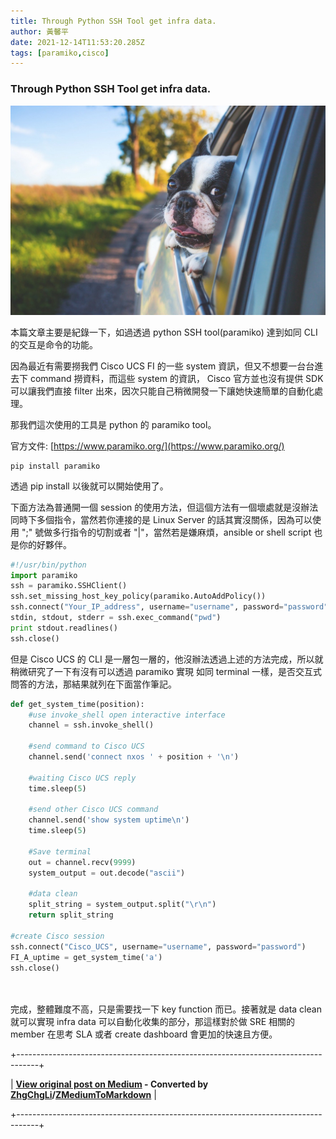 ```yaml
---
title: Through Python SSH Tool get infra data.
author: 黃馨平
date: 2021-12-14T11:53:20.285Z
tags: [paramiko,cisco]
---
```


### Through Python SSH Tool get infra data.
![](images/b711d343967c/1*upWXZoxAEV_Ocs29rfHlnA.jpeg "")

本篇文章主要是紀錄一下，如過透過 python SSH tool(paramiko) 達到如同 CLI 的交互是命令的功能。

因為最近有需要撈我們 Cisco UCS FI 的一些 system 資訊，但又不想要一台台進去下 command 撈資料，而這些 system 的資訊， Cisco 官方並也沒有提供 SDK 可以讓我們直接 filter 出來，因次只能自己稍微開發一下讓她快速簡單的自動化處理。

那我們這次使用的工具是 python 的 paramiko tool。

官方文件: [https://www.paramiko.org/](https://www.paramiko.org/)

```
pip install paramiko
```

透過 pip install 以後就可以開始使用了。

下面方法為普通開一個 session 的使用方法，但這個方法有一個壞處就是沒辦法同時下多個指令，當然若你連接的是 Linux Server 的話其實沒關係，因為可以使用 ";" 號做多行指令的切割或者 "|"，當然若是嫌麻煩，ansible or shell script 也是你的好夥伴。
```Python
#!/usr/bin/python
import paramiko
ssh = paramiko.SSHClient()
ssh.set_missing_host_key_policy(paramiko.AutoAddPolicy())
ssh.connect("Your_IP_address", username="username", password="password")
stdin, stdout, stderr = ssh.exec_command("pwd")
print stdout.readlines()
ssh.close()
```

但是 Cisco UCS 的 CLI 是一層包一層的，他沒辦法透過上述的方法完成，所以就稍微研究了一下有沒有可以透過 paramiko 實現 如同 terminal 一樣，是否交互式問答的方法，那結果就列在下面當作筆記。
```Python
def get_system_time(position):
    #use invoke_shell open interactive interface
    channel = ssh.invoke_shell()
    
    #send command to Cisco UCS     
    channel.send('connect nxos ' + position + '\n')
    
    #waiting Cisco UCS reply
    time.sleep(5)
    
    #send other Cisco UCS command
    channel.send('show system uptime\n')
    time.sleep(5)
    
    #Save terminal
    out = channel.recv(9999)
    system_output = out.decode("ascii")
    
    #data clean
    split_string = system_output.split("\r\n")
    return split_string

#create Cisco session
ssh.connect("Cisco_UCS", username="username", password="password")
FI_A_uptime = get_system_time('a')
ssh.close() 
   
       
```

完成，整體難度不高，只是需要找一下 key function 而已。接著就是 data clean 就可以實現 infra data 可以自動化收集的部分，那這樣對於做 SRE 相關的 member 在思考 SLA 或者 create dashboard 會更加的快速且方便。



+-----------------------------------------------------------------------------------+

| **[View original post on Medium](https://medium.com/@jackycsie/through-python-ssh-tool-get-infra-data-b711d343967c) - Converted by [ZhgChgLi](https://blog.zhgchg.li)/[ZMediumToMarkdown](https://github.com/ZhgChgLi/ZMediumToMarkdown)** |

+-----------------------------------------------------------------------------------+
